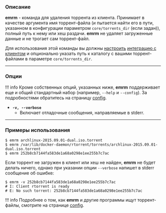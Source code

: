 ### Описание

**emrm** - команда для удаления торрента из клиента. Принимает в качестве аргумента имя торрент-файла (и пытается найти его в пути, указанном в конфигурации параметром `core/torrents_dir` (если задан)), полный путь к нему или хеш раздачи. **emrm** не удаляет загруженные данные и не трогает сам торрент-файл.

Для использования этой команды вы должны [настроить](config) [интеграцию с клиентом](clients) и опционально указать путь к каталогу с вашими торрент-файлами в параметре `core/torrents_dir`.


***
### Опции

!!! info
    Кроме собственных опций, указанных ниже, **emrm** поддерживает еще и общий стандартный набор (например, `--help` и `--config`). За подробностями обратитесь на страницу [config](config).

* **`-v, --verbose`**
    * Включает отладочные сообщения, направляемые в stderr.


***
### Примеры использования

```
$ emrm archlinux-2015.09.01-dual.iso.torrent
$ emrm /var/lib/docker-daemon/rtorrent/torrents/archlinux-2015.09.01-dual.iso.torrent
$ emrm 252b8cb7144fa583de1a68a0298e1ee255b7c7ac
```

Если торрент не загружен в клиент или хеш не найден, **emrm** не будет делать ничего, однако при указании опции `--verbose` напишет в stderr сообщение об ошибке:

```
$ emrm -v 252b8cb7144fa583de1a68a0298e1ee255b7c7ac
# I: Client rtorrent is ready
# E: No such torrent: 252b8cb7144fa583de1a68a0298e1ee255b7c7ac
```

!!! info
    Подробнее о том, как **emrm** и другие программы ищут торрент-файлы, смотрите на странице [config](config).

